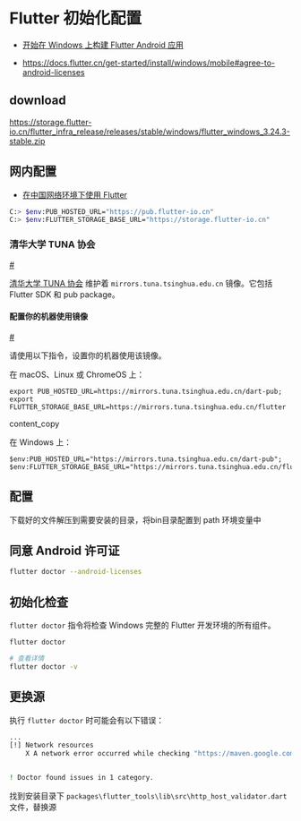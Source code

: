 # Flutter 初始化配置

- [开始在 Windows 上构建 Flutter Android 应用](https://docs.flutter.cn/get-started/install/windows/mobile )

- https://docs.flutter.cn/get-started/install/windows/mobile#agree-to-android-licenses



## download

https://storage.flutter-io.cn/flutter_infra_release/releases/stable/windows/flutter_windows_3.24.3-stable.zip

## 网内配置

- [在中国网络环境下使用 Flutter](https://docs.flutter.cn/community/china)

```sh
C:> $env:PUB_HOSTED_URL="https://pub.flutter-io.cn"
C:> $env:FLUTTER_STORAGE_BASE_URL="https://storage.flutter-io.cn"

```

### 清华大学 TUNA 协会

[#](https://docs.flutter.cn/community/china#清华大学-tuna-协会)

[清华大学 TUNA 协会](https://tuna.moe/) 维护着 `mirrors.tuna.tsinghua.edu.cn` 镜像。它包括 Flutter SDK 和 pub package。

#### 配置你的机器使用镜像

[#](https://docs.flutter.cn/community/china#configure-your-machine-to-use-this-mirror-2)

请使用以下指令，设置你的机器使用该镜像。

在 macOS、Linux 或 ChromeOS 上：

```
export PUB_HOSTED_URL=https://mirrors.tuna.tsinghua.edu.cn/dart-pub;
export FLUTTER_STORAGE_BASE_URL=https://mirrors.tuna.tsinghua.edu.cn/flutter
```

content_copy

在 Windows 上：

```
$env:PUB_HOSTED_URL="https://mirrors.tuna.tsinghua.edu.cn/dart-pub";
$env:FLUTTER_STORAGE_BASE_URL="https://mirrors.tuna.tsinghua.edu.cn/flutter"
```



## 配置

下载好的文件解压到需要安装的目录，将bin目录配置到 path 环境变量中

## 同意 Android 许可证

```sh
flutter doctor --android-licenses
```



## 初始化检查

`flutter doctor` 指令将检查 Windows 完整的 Flutter 开发环境的所有组件。

```sh
flutter doctor

# 查看详情
flutter doctor -v 
```



## 更换源

执行 `flutter doctor` 时可能会有以下错误：

```sh
...
[!] Network resources
    X A network error occurred while checking "https://maven.google.com/": 信号灯超时时间已到


! Doctor found issues in 1 category.
```



找到安装目录下 `packages\flutter_tools\lib\src\http_host_validator.dart`文件，替换源

